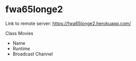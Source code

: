 # fwa65longe2
Link to remote server: https://fwa65longe2.herokuapp.com/

Class Movies
* Name
* Runtime
* Broadcast Channel
